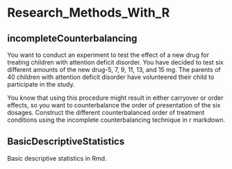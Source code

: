 # Research_Methods_With_R

## incompleteCounterbalancing

You want to conduct an experiment to test the effect of a new drug for treating children with attention deficit
disorder. You have decided to test six different amounts of the new drug-5, 7, 9, 11, 13, and 15 mg. The
parents of 40 children with attention deficit disorder have volunteered their child to participate in the study.  

You know that using this procedure might result in either carryover or order effects, so you want to
counterbalance the order of presentation of the six dosages. Construct the different counterbalanced order of
treatment conditions using the incomplete counterbalancing technique in r markdown.

## BasicDescriptiveStatistics

Basic descriptive statistics in Rmd.
